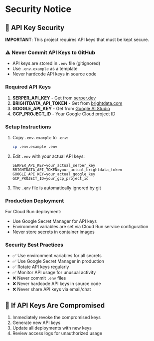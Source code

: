 # Security Notice

## 🔐 API Key Security

**IMPORTANT**: This project requires API keys that must be kept secure.

### ⚠️ Never Commit API Keys to GitHub

- API keys are stored in `.env` file (gitignored)
- Use `.env.example` as a template
- Never hardcode API keys in source code

### Required API Keys

1. **SERPER_API_KEY** - Get from [serper.dev](https://serper.dev)
2. **BRIGHTDATA_API_TOKEN** - Get from [brightdata.com](https://brightdata.com)
3. **GOOGLE_API_KEY** - Get from [Google AI Studio](https://aistudio.google.com)
4. **GCP_PROJECT_ID** - Your Google Cloud project ID

### Setup Instructions

1. Copy `.env.example` to `.env`:
   ```bash
   cp .env.example .env
   ```

2. Edit `.env` with your actual API keys:
   ```
   SERPER_API_KEY=your_actual_serper_key
   BRIGHTDATA_API_TOKEN=your_actual_brightdata_token
   GOOGLE_API_KEY=your_actual_google_key
   GCP_PROJECT_ID=your_gcp_project_id
   ```

3. The `.env` file is automatically ignored by git

### Production Deployment

For Cloud Run deployment:
- Use Google Secret Manager for API keys
- Environment variables are set via Cloud Run service configuration
- Never store secrets in container images

### Security Best Practices

- ✅ Use environment variables for all secrets
- ✅ Use Google Secret Manager in production
- ✅ Rotate API keys regularly
- ✅ Monitor API usage for unusual activity
- ❌ Never commit `.env` files
- ❌ Never hardcode API keys in source code
- ❌ Never share API keys via email/chat

## 🚨 If API Keys Are Compromised

1. Immediately revoke the compromised keys
2. Generate new API keys
3. Update all deployments with new keys
4. Review access logs for unauthorized usage